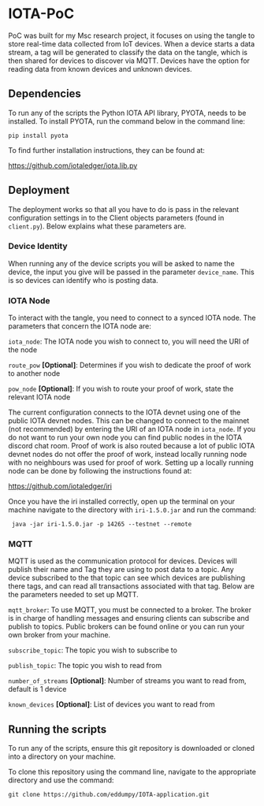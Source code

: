 # IOTA-PoC

PoC was built for my Msc research project, it focuses on using the tangle to store real-time data collected from IoT devices. When a device starts a data stream, a tag will be generated to classify the data on the tangle, which is then shared for devices to discover via MQTT. Devices have the option for reading data from known devices and unknown devices.

## Dependencies 

To run any of the scripts the Python IOTA API library, PYOTA, needs to be installed. To install PYOTA, 
run the command below in the command line:

``pip install pyota``

To find further installation instructions, they can be found at:

https://github.com/iotaledger/iota.lib.py

## Deployment

The deployment works so that all you have to do is pass in the relevant configuration settings in to the Client objects 
parameters (found in ``client.py``). Below explains what these parameters are.

### Device Identity

When running any of the device scripts you will be asked to name the device, the input you give will be passed in the 
parameter ``device_name``. This is so devices can identify who is posting data.

### IOTA Node

To interact with the tangle, you need to connect to a synced IOTA node. The parameters that concern the IOTA node are:

``iota_node``: The IOTA node you wish to connect to, you will need the URI of the node

``route_pow`` **[Optional]**: Determines if you wish to dedicate the proof of work to another node

``pow_node`` **[Optional]**: If you wish to route your proof of work, state the relevant IOTA node


The current configuration connects to the IOTA devnet using one of the public IOTA devnet nodes. This can be changed to
connect to the mainnet (not recommended) by entering the URI of an IOTA node in ``iota_node``. If you do not want to 
run your own node you can find public nodes in the IOTA discord chat room. Proof of work is also routed because a lot of 
public IOTA devnet nodes do not offer the proof of work, instead locally running node with no neighbours was used for 
proof of work. Setting up a locally running node can be done by following the instructions found at:

https://github.com/iotaledger/iri

Once you have the iri installed correctly, open up the terminal on your machine navigate to the directory 
with ``iri-1.5.0.jar`` and run the command:

`` java -jar iri-1.5.0.jar -p 14265 --testnet --remote``

### MQTT

MQTT is used as the communication protocol for devices. Devices will publish their name and Tag they are using 
to post data to a topic. Any device subscribed to the that topic can see which devices are publishing there tags,
and can read all transactions associated with that tag. Below are the parameters needed to set up MQTT.

``mqtt_broker``: To use MQTT, you must be connected to a broker. The broker is in charge of handling messages 
and ensuring clients can subscribe and publish to topics. Public brokers can be found online or you can run your 
own broker from your machine.

``subscribe_topic``: The topic you wish to subscribe to

``publish_topic``: The topic you wish to read from

``number_of_streams`` **[Optional]**: Number of streams you want to read from, default is 1 device

``known_devices`` **[Optional]**: List of devices you want to read from



## Running the scripts

To run any of the scripts, ensure this git repository is downloaded or cloned into a directory on your machine.

To clone this repository using the command line, navigate to the appropriate directory and use the command:

``git clone https://github.com/eddumpy/IOTA-application.git``
